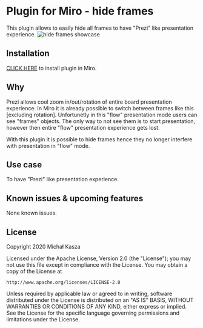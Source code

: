 # Plugin for Miro - hide frames

This plugin allows to easily hide all frames to have "Prezi" like presentation experience. 
![hide frames showcase](docs/miro-hide-frames.gif)

## Installation
[CLICK HERE](https://miro.com/oauth/authorize/?response_type=token&client_id=3074457347050574725&redirect_uri=https://kaszaq.github.io/miro-hide-frames/installComplete.html) to install plugin in Miro.

## Why
Prezi allows cool zoom in/out/rotation of entire board presentation experience. 
In Miro it is already possible to switch between frames like this [excluding rotation]. Unfortunetly in this "flow" presentation mode
users can see "frames" objects. The only way to not see them is to start presentation, however then entire "flow" presentation experience gets lost.

With this plugin it is possible to hide frames hence they no longer interfere with presentation in "flow" mode.

## Use case

To have "Prezi" like presentation experience.

## Known issues & upcoming features
None known issues.

## License

Copyright 2020 Michał Kasza

Licensed under the Apache License, Version 2.0 (the "License");
you may not use this file except in compliance with the License.
You may obtain a copy of the License at

    http://www.apache.org/licenses/LICENSE-2.0

Unless required by applicable law or agreed to in writing, software
distributed under the License is distributed on an "AS IS" BASIS,
WITHOUT WARRANTIES OR CONDITIONS OF ANY KIND, either express or implied.
See the License for the specific language governing permissions and
limitations under the License.
